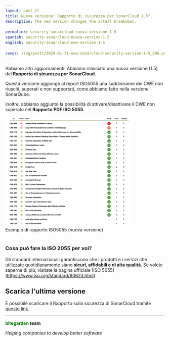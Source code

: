 ```yaml
---
layout: post_it
title: Nuova versione! Rapporto di sicurezza per SonarCloud 1.5".
description: The new version changes the actual breakdown.

permalink: security-sonarcloud-nuova-versione-1-5
spanish: security-sonarcloud-nueva-version-1-5
english: security-sonarcloud-new-version-1-5

cover: /img/posts/2024-01-31-new-sonarcloud-security-version-1-5_ENG.png
---
```


Abbiamo altri aggiornamenti! Abbiamo rilasciato una nuova versione (1.5) del **Rapporto di sicurezza per SonarCloud**.

Questa versione aggiunge al report ISO5055 una suddivisione dei CWE non riusciti, superati e non supportati, come abbiamo fatto nella versione SonarQube.

Inoltre, abbiamo aggiunto la possibilità di attivare/disattivare il CWE non superato nel **Rapporto PDF ISO 5055**.


<img width="80%" src="/img/sonarcloud-security/2024-01-31-new-iso5055-breakdown-example.png" alt="BEW ISO 5055">

<div class="text-center">Esempio di rapporto ISO5055 (nuova versione)</div>
<br>


### Cosa può fare la ISO 2055 per voi?

Gli standard internazionali garantiscono che i prodotti e i servizi che utilizzate quotidianamente siano **sicuri, affidabili e di alta qualità**. Se volete saperne di più, visitate la pagina ufficiale [ISO 5055] (https://www.iso.org/standard/80623.html).

## Scarica l'ultima versione
È possibile scaricare il Rapporto sulla sicurezza di SonarCloud tramite [questo link](https://www.bitegarden.com/sonarcloud-security).
<br>

---
**<span style="color: green">bitegarden</span> team**

_Helping companies to develop better software_